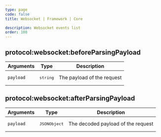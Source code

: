 ```yaml
---
type: page
code: false
title: Websocket | Framework | Core

description: Websocket events list
order: 100
---
```


## protocol:websocket:beforeParsingPayload

| Arguments | Type              | Description                |
| --------- | ----------------- | -------------------------- |
| `payload` | <pre>string</pre> | The payload of the request |

## protocol:websocket:afterParsingPayload

| Arguments | Type                  | Description                        |
| --------- | --------------------- | ---------------------------------- |
| `payload` | <pre>JSONObject</pre> | The decoded payload of the request |